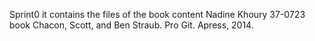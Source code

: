 Sprint0
it contains the files of the book content 
Nadine Khoury 37-0723 
book Chacon, Scott, and Ben Straub. Pro Git. Apress, 2014.
